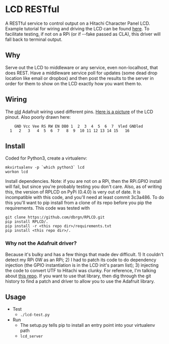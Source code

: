 # LCD RESTful
A RESTful service to control output on a Hitachi Character Panel LCD. Example 
tutorial for wiring and driving the LCD can be found 
[here](https://learn.adafruit.com/character-lcd-with-raspberry-pi-or-beaglebone-black/usage).
To facilitate testing, if not on a RPi (or if --fake passed as CLA), this driver 
will fall back to terminal output.

## Why
Serve out the LCD to middleware or any service, even non-localhost, that does 
REST. Have a middleware service poll for updates (some dead drop location like 
email or dropbox) and then post the results to the server in order for them to 
show on the LCD exactly how you want them to.

## Wiring
The [old](find-link) Adafruit wiring used different pins. [Here is a 
	picture](https://www.engineersgarage.com/sites/default/files/Lcd_0.jpg) of the 
	LCD pinout. Also poorly drawn here:
```
	GND Vcc Vee RS RW EN DB0 1  2  3  4  5  6  7  Vled GNDled
  1   2   3   4  5  6  7   8  9  10 11 12 13 14 15   16
```

## Install
Coded for Python3, create a virtualenv:
```
mkvirtualenv -p `which python3` lcd
workon lcd
```
Install dependencies. Note: if you are not on a RPi, then the RPi.GPIO install 
will fail, but since you're probably testing you don't care. Also, as of writing 
this, the version of RPLCD on PyPi (0.4.0) is very out of date. It is 
incompatible with this code, and you'll need at least commit 3c3a486. To do this 
you'll want to pip install from a clone of its repo before you pip the 
requirements. This code was tested with
```
git clone https://github.com/dbrgn/RPLCD.git
pip install RPLCD/.
pip install -r <this repo dir>/requirements.txt
pip install <this repo dir>/.
```

### Why not the Adafruit driver?
Because it's bulky and has a few things that made dev difficult. 1) It couldn't 
detect my RPi 0W as an RPi; 2) I had to patch its code to do dependency 
injection (the GPIO instantiation is in the LCD init's param list); 3) injecting 
the code to convert UTF to Hitachi was clunky. For reference, I'm talking about 
[this repo](https://github.com/adafruit/Adafruit_Python_CharLCD.git). If you 
want to use that library, then dig through the git history to find a patch and 
driver to allow you to use the Adafruit library.

## Usage
* Test
	* `./lcd-test.py`
* Run
	* The setup.py tells pip to install an entry point into your virtualenv path
	* `lcd_server`

